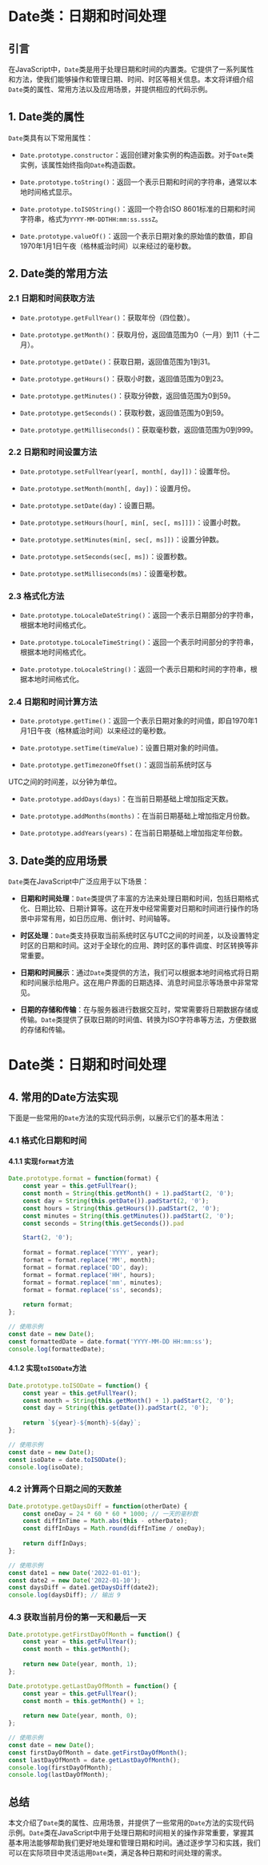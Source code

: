 # Date类：日期和时间处理

## 引言

在JavaScript中，`Date`类是用于处理日期和时间的内置类。它提供了一系列属性和方法，使我们能够操作和管理日期、时间、时区等相关信息。本文将详细介绍`Date`类的属性、常用方法以及应用场景，并提供相应的代码示例。

## 1. Date类的属性

`Date`类具有以下常用属性：

- `Date.prototype.constructor`：返回创建对象实例的构造函数。对于`Date`类实例，该属性始终指向`Date`构造函数。

- `Date.prototype.toString()`：返回一个表示日期和时间的字符串，通常以本地时间格式显示。

- `Date.prototype.toISOString()`：返回一个符合ISO 8601标准的日期和时间字符串，格式为`YYYY-MM-DDTHH:mm:ss.sssZ`。

- `Date.prototype.valueOf()`：返回一个表示日期对象的原始值的数值，即自1970年1月1日午夜（格林威治时间）以来经过的毫秒数。

## 2. Date类的常用方法

### 2.1 日期和时间获取方法

- `Date.prototype.getFullYear()`：获取年份（四位数）。

- `Date.prototype.getMonth()`：获取月份，返回值范围为0（一月）到11（十二月）。

- `Date.prototype.getDate()`：获取日期，返回值范围为1到31。

- `Date.prototype.getHours()`：获取小时数，返回值范围为0到23。

- `Date.prototype.getMinutes()`：获取分钟数，返回值范围为0到59。

- `Date.prototype.getSeconds()`：获取秒数，返回值范围为0到59。

- `Date.prototype.getMilliseconds()`：获取毫秒数，返回值范围为0到999。

### 2.2 日期和时间设置方法

- `Date.prototype.setFullYear(year[, month[, day]])`：设置年份。

- `Date.prototype.setMonth(month[, day])`：设置月份。

- `Date.prototype.setDate(day)`：设置日期。

- `Date.prototype.setHours(hour[, min[, sec[, ms]]])`：设置小时数。

- `Date.prototype.setMinutes(min[, sec[, ms]])`：设置分钟数。

- `Date.prototype.setSeconds(sec[, ms])`：设置秒数。

- `Date.prototype.setMilliseconds(ms)`：设置毫秒数。

### 2.3 格式化方法

- `Date.prototype.toLocaleDateString()`：返回一个表示日期部分的字符串，根据本地时间格式化。

- `Date.prototype.toLocaleTimeString()`：返回一个表示时间部分的字符串，根据本地时间格式化。

- `Date.prototype.toLocaleString()`：返回一个表示日期和时间的字符串，根据本地时间格式化。

### 2.4 日期和时间计算方法

- `Date.prototype.getTime()`：返回一个表示日期对象的时间值，即自1970年1月1日午夜（格林威治时间）以来经过的毫秒数。

- `Date.prototype.setTime(timeValue)`：设置日期对象的时间值。

- `Date.prototype.getTimezoneOffset()`：返回当前系统时区与

UTC之间的时间差，以分钟为单位。

- `Date.prototype.addDays(days)`：在当前日期基础上增加指定天数。

- `Date.prototype.addMonths(months)`：在当前日期基础上增加指定月份数。

- `Date.prototype.addYears(years)`：在当前日期基础上增加指定年份数。

## 3. Date类的应用场景

`Date`类在JavaScript中广泛应用于以下场景：

- **日期和时间处理**：`Date`类提供了丰富的方法来处理日期和时间，包括日期格式化、日期比较、日期计算等。这在开发中经常需要对日期和时间进行操作的场景中非常有用，如日历应用、倒计时、时间轴等。

- **时区处理**：`Date`类支持获取当前系统时区与UTC之间的时间差，以及设置特定时区的日期和时间。这对于全球化的应用、跨时区的事件调度、时区转换等非常重要。

- **日期和时间展示**：通过`Date`类提供的方法，我们可以根据本地时间格式将日期和时间展示给用户。这在用户界面的日期选择、消息时间显示等场景中非常常见。

- **日期的存储和传输**：在与服务器进行数据交互时，常常需要将日期数据存储或传输。`Date`类提供了获取日期的时间值、转换为ISO字符串等方法，方便数据的存储和传输。
# Date类：日期和时间处理



## 4. 常用的Date方法实现

下面是一些常用的`Date`方法的实现代码示例，以展示它们的基本用法：

### 4.1 格式化日期和时间

#### 4.1.1 实现`format`方法

```javascript
Date.prototype.format = function(format) {
    const year = this.getFullYear();
    const month = String(this.getMonth() + 1).padStart(2, '0');
    const day = String(this.getDate()).padStart(2, '0');
    const hours = String(this.getHours()).padStart(2, '0');
    const minutes = String(this.getMinutes()).padStart(2, '0');
    const seconds = String(this.getSeconds()).pad

    Start(2, '0');
  
    format = format.replace('YYYY', year);
    format = format.replace('MM', month);
    format = format.replace('DD', day);
    format = format.replace('HH', hours);
    format = format.replace('mm', minutes);
    format = format.replace('ss', seconds);
    
    return format;
};

// 使用示例
const date = new Date();
const formattedDate = date.format('YYYY-MM-DD HH:mm:ss');
console.log(formattedDate);
```

#### 4.1.2 实现`toISODate`方法

```javascript
Date.prototype.toISODate = function() {
    const year = this.getFullYear();
    const month = String(this.getMonth() + 1).padStart(2, '0');
    const day = String(this.getDate()).padStart(2, '0');
    
    return `${year}-${month}-${day}`;
};

// 使用示例
const date = new Date();
const isoDate = date.toISODate();
console.log(isoDate);
```

### 4.2 计算两个日期之间的天数差

```javascript
Date.prototype.getDaysDiff = function(otherDate) {
    const oneDay = 24 * 60 * 60 * 1000; // 一天的毫秒数
    const diffInTime = Math.abs(this - otherDate);
    const diffInDays = Math.round(diffInTime / oneDay);
    
    return diffInDays;
};

// 使用示例
const date1 = new Date('2022-01-01');
const date2 = new Date('2022-01-10');
const daysDiff = date1.getDaysDiff(date2);
console.log(daysDiff); // 输出 9
```

### 4.3 获取当前月份的第一天和最后一天

```javascript
Date.prototype.getFirstDayOfMonth = function() {
    const year = this.getFullYear();
    const month = this.getMonth();
    
    return new Date(year, month, 1);
};

Date.prototype.getLastDayOfMonth = function() {
    const year = this.getFullYear();
    const month = this.getMonth() + 1;
    
    return new Date(year, month, 0);
};

// 使用示例
const date = new Date();
const firstDayOfMonth = date.getFirstDayOfMonth();
const lastDayOfMonth = date.getLastDayOfMonth();
console.log(firstDayOfMonth);
console.log(lastDayOfMonth);
```

## 总结

本文介绍了`Date`类的属性、应用场景，并提供了一些常用的`Date`方法的实现代码示例。`Date`类在JavaScript中用于处理日期和时间相关的操作非常重要，掌握其基本用法能够帮助我们更好地处理和管理日期和时间。通过逐步学习和实践，我们可以在实际项目中灵活运用`Date`类，满足各种日期和时间处理的需求。
